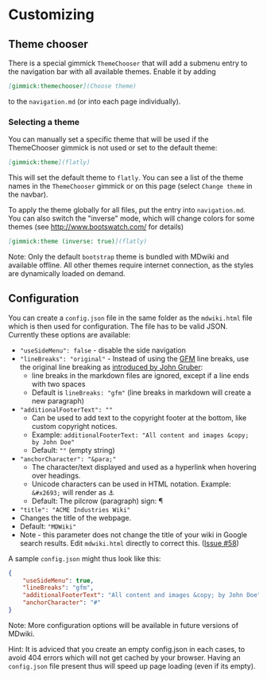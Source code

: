 # Customizing

## Theme chooser

There is a special gimmick `ThemeChooser` that will add a submenu entry to the navigation bar with all available themes. Enable it by adding

```md
[gimmick:themechooser](Choose theme)
```

to the `navigation.md` (or into each page individually).

### Selecting a theme

You can manually set a specific theme that will be used if the ThemeChooser gimmick is not used or set to the default theme:

```md
[gimmick:theme](flatly)
```

This will set the default theme to `flatly`. You can see a list of the theme names in the `ThemeChooser` gimmick or on this page (select `Change theme` in the navbar).

To apply the theme globally for all files, put the entry into `navigation.md`. You can also switch the "inverse" mode, which will change colors for some themes (see <http://www.bootswatch.com/> for details)

```md
[gimmick:theme (inverse: true)](flatly)
```

Note: Only the default `bootstrap` theme is bundled with MDwiki and available offline. All other themes require internet connection, as the styles are dynamically loaded on demand.

## Configuration

You can create a `config.json` file in the same folder as the `mdwiki.html` file which is then used for configuration. The file has to be valid JSON. Currently these options are available:

* `"useSideMenu": false` - disable the side navigation
* `"lineBreaks": "original"` - Instead of using the [GFM] line breaks, use the original line breaking as [introduced by John Gruber][DaringFireball]:
  * line breaks in the markdown files are ignored, except if a line ends with two spaces
  * Default is `lineBreaks: "gfm"` (line breaks in markdown will create a new paragraph)
* `"additionalFooterText": ""`
  * Can be used to add text to the copyright footer at the bottom, like custom copyright notices.
  * Example: `additionalFooterText: "All content and images &copy; by John Doe"`
  * Default: `""` (empty string)
* `"anchorCharacter": "&para;"`
  * The character/text displayed and used as a hyperlink when hovering over headings.
  * Unicode characters can be used in HTML notation. Example: `&#x2693;` will render as &#x2693;
  * Default: The pilcrow (paragraph) sign: &para;
* `"title": "ACME Industries Wiki"`
* Changes the title of the webpage.
* Default: `"MDWiki"`
* Note - this parameter does not change the title of your wiki in Google search results. Edit `mdwiki.html` directly to correct this. ([Issue #58](https://github.com/Dynalon/mdwiki/issues/58)) 

A sample `config.json` might thus look like this:

```json
{
    "useSideMenu": true,
    "lineBreaks": "gfm",
    "additionalFooterText": "All content and images &copy; by John Doe",
    "anchorCharacter": "#"
}
```

Note: More configuration options will be available in future versions of MDwiki.

Hint: It is adviced that you create an empty config.json in each cases, to avoid 404 errors which will not get cached by your browser. Having an `config.json` file present thus will speed up page loading (even if its empty).

  [GFM]: https://help.github.com/articles/github-flavored-markdown
  [DaringFireball]: http://daringfireball.net/projects/markdown/
